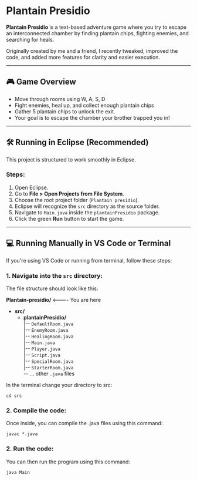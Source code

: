 # Plantain Presidio

**Plantain Presidio** is a text-based adventure game where you try to escape an interconnected chamber by finding plantain chips, fighting enemies, and searching for heals.

Originally created by me and a friend, I recently tweaked, improved the code, and added more features for clarity and easier execution.

---

## 🎮 Game Overview

- Move through rooms using W, A, S, D
- Fight enemies, heal up, and collect enough plantain chips
- Gather 5 plantain chips to unlock the exit.
- Your goal is to escape the chamber your brother trapped you in!

---

## 🛠️ Running in Eclipse (Recommended)

This project is structured to work smoothly in Eclipse.

### Steps:

1. Open Eclipse.
2. Go to **File > Open Projects from File System**.
3. Choose the root project folder (`Plantain presidio`).
4. Eclipse will recognize the `src` directory as the source folder.
5. Navigate to `Main.java` inside the `plantainPresidio` package.
6. Click the green **Run** button to start the game.

---

## 💻 Running Manually in VS Code or Terminal

If you're using VS Code or running from terminal, follow these steps:

### 1. Navigate into the `src` directory:

The file structure should look like this:

**Plantain-presidio/**  <---- You are here 
+ **src/**  
    + **plantainPresidio/**  
        |-- `DefaultRoom.java`  
        |-- `EnemyRoom.java`  
        |-- `HealingRoom.java`  
        |-- `Main.java`  
        |-- `Player.java`  
        |-- `Script.java`  
        |-- `SpecialRoom.java`  
        |-- `StarterRoom.java`  
        -- … other `.java` files

In the terminal change your directory to src:

`cd src`

### 2. Compile the code:

Once inside, you can compile the .java files using this command:

`javac *.java`

### 2. Run the code:

You can then run the program using this command:

`java Main`

